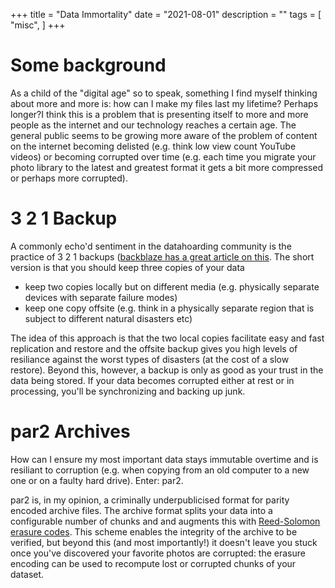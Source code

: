 +++
title = "Data Immortality"
date = "2021-08-01"
description = ""
tags = [
  "misc",
]
+++

# Some background 
As a child of the "digital age" so to speak, something I find myself thinking about more and more is: how can I make my files last my lifetime? Perhaps longer?I think this is a problem that is presenting itself to more and more people as the internet and our technology reaches a certain age. The general public seems to be growing more aware of the problem of content on the internet becoming delisted (e.g. think low view count YouTube videos) or becoming corrupted over time (e.g. each time you migrate your photo library to the latest and greatest format it gets a bit more compressed or perhaps more corrupted).

# 3 2 1 Backup

A commonly echo'd sentiment in the datahoarding community is the practice of 3 2 1 backups ([backblaze has a great article on this](https://www.backblaze.com/blog/the-3-2-1-backup-strategy/). The short version is that you should keep three copies of your data 

 * keep two copies locally but on different media (e.g. physically separate devices with separate failure modes)
 * keep one copy offsite (e.g. think in a physically separate region that is subject to different natural disasters etc)

The idea of this approach is that the two local copies facilitate easy and fast replication and restore and the offsite backup gives you high levels of resiliance against the worst types of disasters (at the cost of a slow restore). Beyond this, however, a backup is only as good as your trust in the data being stored. If your data becomes corrupted either at rest or in processing, you'll be synchronizing and backing up junk. 

# par2 Archives

How can I ensure my most important data stays immutable overtime and is resiliant to corruption (e.g. when copying from an old computer to a new one or on a faulty hard drive). Enter: par2.

par2 is, in my opinion, a criminally underpublicised format for parity encoded archive files. The archive format splits your data into a configurable number of chunks and and augments this with [Reed-Solomon erasure codes](https://en.wikipedia.org/wiki/Reed%E2%80%93Solomon_error_correction). This scheme enables the integrity of the archive to be verified, but beyond this (and most importantly!) it doesn't leave you stuck once you've discovered your favorite photos are corrupted: the erasure encoding can be used to recompute lost or corrupted chunks of your dataset. 
